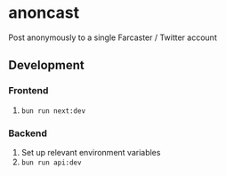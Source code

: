 # anoncast

Post anonymously to a single Farcaster / Twitter account

## Development

### Frontend
1. `bun run next:dev`

### Backend
1. Set up relevant environment variables
2. `bun run api:dev` 
